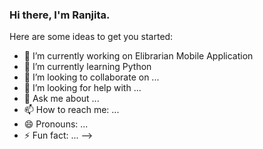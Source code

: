 ### Hi there, I'm Ranjita.



Here are some ideas to get you started:

- 🔭 I’m currently working on Elibrarian Mobile Application
- 🌱 I’m currently learning Python
- 👯 I’m looking to collaborate on ...
- 🤔 I’m looking for help with ...
- 💬 Ask me about ...
- 📫 How to reach me: ...
- 😄 Pronouns: ...
- ⚡ Fun fact: ...
-->

